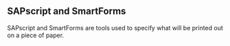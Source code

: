 ## SAPscript and SmartForms

SAPscript and SmartForms are tools used to specify what will be printed out on a piece of paper.